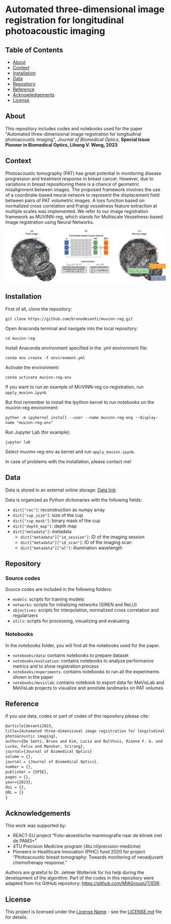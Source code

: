 # Automated three-dimensional image registration for longitudinal photoacoustic imaging

## Table of Contents
- [About](#about)
- [Context](#context)
- [Installation](#installation)
- [Data](#data)
- [Repository](#repository)
- [Reference](#reference)
- [Acknowledgements](#acknowledgements)
- [License](#license)

## About

This repository includes codes and notebooks used for the paper "Automated three-dimensional image registration for longitudinal photoacoustic imaging", *Journal of Biomedical Optics*, **Special Issue Pioneer in Biomedical Optics, Lihong V. Wang, 2023**

## Context

Photoacoustic tomography (PAT) has great potential in monitoring disease progression and treatment response in breast cancer. However, due to variations in breast repositioning there is a chance of geometric misalignment between images. The proposed framework involves the use of a coordinate-based neural network to represent the displacement field between pairs of PAT volumetric images. A loss function based on normalized cross correlation and Frangi vesselness feature extraction at multiple scales was implemented. We refer to our image registration framework as MUVINN-reg, which stands for Multiscale Vesselness-based Image registration using Neural Networks.

![Algorithm description](https://github.com/brunodesanti/muvinn-reg/blob/main/description.png?raw=true)

## Installation

First of all, clone the repository:
```console
git clone https://github.com/brunodesanti/muvinn-reg.git
```
Open Anaconda terminal and navigate into the local repository:
```console
cd muvinn-reg
```
Install Anaconda environment specified in the .yml environment file:
```console
conda env create -f environment.yml
```
Activate the environment:
```console
conda activate muvinn-reg-env
```

If you want to run an example of MUVINN-reg co-registration, run ```apply_muvinn.ipynb```

But first remember to install the Ipython kernel to run notebooks on the muvinn-reg environment:
```console
python -m ipykernel install --user --name muvinn-reg-eng --display-name "muvinn-reg-env"
```
Run Jupyter Lab (for example):
```console
jupyter lab
```

Select muvinn-reg-env as kernel and run ```apply_muvinn.ipynb```.

In case of problems with the installation, please contact me!

## Data
Data is stored in an external online storage: 
[Data link](https://data.4tu.nl/)

Data is organized as Python dictionaries with the following fields:
- `dict["rec"]`: reconstruction as numpy array
- `dict["cup_size"]`: size of the cup
- `dict["cup_mask"]`: binary mask of the cup
- `dict["depth_map"]`: depth map
- `dict["metadata"]`: metadata
    - `dict["metadata"]["id_session"]`: ID of the imaging session
    - `dict["metadata"]["id_scan"]`: ID of the imaging scan
    - `dict["metadata"]["wl"]`: illumination wavelength

## Repository

### Source codes
Source codes are included in the following folders:
- ```models```:  scripts for training models 
- ```networks```: scripts for initializing networks (SIREN and ReLU)
- ```objectives```:  scripts for interpolation, normalized cross correlation and regularizers
- ```utils```:  scripts for processing, visualizing and evaluating

### Notebooks
In the notebooks folder, you will find all the notebooks used for the paper.
- ```notebooks/data```: contains notebooks to prepare dataset
- ```notebooks/evaluation```: contains notebooks to analyze performance metrics and to show registration process
- ```notebooks/experiments```: contains notebooks to run all the experiments shown in the paper
- ```notebooks/mevislab```: contains notebook to export data for MeVisLab and MeVisLab projects to visualize and annotate landmarks on PAT volumes

## Reference
If you use data, codes or part of codes of this repository please cite:

    @article{desanti2023,
    title={Automated three-dimensional image registration for longitudinal photoacoustic imaging},
    author={De Santi, Bruno and Kim, Lucia and Bulthuis, Rianne F. G. and Lucka, Felix and Manohar, Srirang},
    journal={Journal of Biomedical Optics}
    volume = {},
    journal = {Journal of Biomedical Optics},
    number = {},
    publisher = {SPIE},
    pages = {},
    year={2023},
    doi = {},
    URL = {}
    }


## Acknowledgements
This work was supported by:
- REACT-EU project “Foto-akoestische mammografie naar de kliniek met de PAM3+”
- 4TU Precision Medicine program (4tu.nl/precision-medicine)
- Pioneers in Healthcare Innovation (PIHC) fund 2020 for project “Photoacoustic breast tomography: Towards monitoring of neoadjuvant chemotherapy response.”

Authors are grateful to Dr. Jelmer Wolterink for his help during the development of the algorithm. Part of the codes in this repository were adapted from his GitHub repository: https://github.com/MIAGroupUT/IDIR. 

## License

This project is licensed under the [License Name](LICENSE.md) - see the [LICENSE.md](LICENSE.md) file for details.
